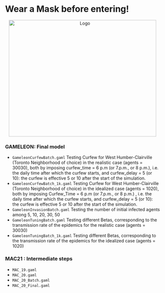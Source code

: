 # Wear a Mask before entering! 

<p align="center">
  <a href="https://github.com/sazio/GAMELEON">
    <img src="https://github.com/sazio/GAMELEON/blob/master/Img/GAMELEON_Masked.png?raw=true" alt="Logo" width="480" height="380">
  </a>
</p>

### **GAMELEON**: Final model 
*  ``` GameleonCurfewBatch.gaml ``` Testing Curfew for West Humber-Clairville (Toronto Neighborhood of choice) in the realistic case (agents = 30030), both by imposing curfew_time = 6 p.m (or 7.p.m., or 8 p.m.), i.e. the daily time after which the curfew starts,  and curfew_delay = 5 (or 10): the curfew is effective 5 or 10  after the start of the simulation.
*  ``` GameleonCurfewBatch_1k.gaml ``` Testing Curfew for West Humber-Clairville (Toronto Neighborhood of choice) in the idealized case (agents = 1020), both by imposing Curfew_Time = 6 p.m (or 7.p.m., or 8 p.m.) , i.e. the daily time after which the curfew starts, and curfew_delay = 5 (or 10): the curfew is effective 5 or 10  after the start of the simulation.
*  ``` GameleonInvasionBatch.gaml ``` Testing the number of initial infected agents among 5, 10, 20, 30, 50
*  ``` GameleonTuningBatch.gaml ``` Testing different Betas, corresponding to the transmission rate of the epidemics for the realistic case (agents = 30030)
*  ``` GameleonTuningBatch_1k.gaml ``` Testing different Betas, corresponding to the transmission rate of the epidemics for the idealized case (agents = 1020)

### **MAC21** : Intermediate steps
*  ```MAC_19.gaml ```
*  ```MAC_20.gaml ```
*  ```MAC_20_Batch.gaml ```
*  ```MAC_20_Final.gaml ```
